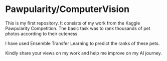 # Pawpularity/ComputerVision
This is my first repository. It consists of my work from the Kaggle Pawpularity Competition. The basic task was to rank thousands of pet photos according to their cuteness.

I have used Ensemble Transfer Learning to predict the ranks of these pets.

Kindly share your views on my work and help me improve on my AI journey.




